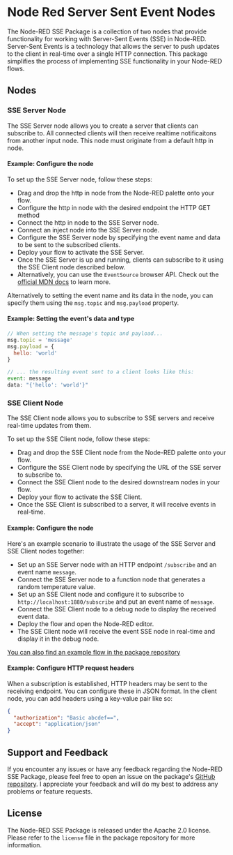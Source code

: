 # Node Red Server Sent Event Nodes

The Node-RED SSE Package is a collection of two nodes that provide functionality for working with Server-Sent Events (SSE) in Node-RED. Server-Sent Events is a technology that allows the server to push updates to the client in real-time over a single HTTP connection. This package simplifies the process of implementing SSE functionality in your Node-RED flows.

## Nodes

### SSE Server Node

The SSE Server node allows you to create a server that clients can subscribe to. All connected clients will then receive realtime notificaitons from another input node. This node must originate from a default http in node.

#### Example: Configure the node

To set up the SSE Server node, follow these steps:

- Drag and drop the http in node from the Node-RED palette onto your flow.
- Configure the http in node with the desired endpoint the HTTP GET method
- Connect the http in node to the SSE Server node.
- Connect an inject node into the SSE Server node.
- Configure the SSE Server node by specifying the event name and data to be sent to the subscribed clients.
- Deploy your flow to activate the SSE Server.
- Once the SSE Server is up and running, clients can subscribe to it using the SSE Client node described below.
- Alternatively, you can use the `EventSource` browser API. Check out the [official MDN docs](https://developer.mozilla.org/en-US/docs/Web/API/Server-sent_events) to learn more.

Alternatively to setting the event name and its data in the node, you can specify them using the `msg.topic` and `msg.payload` property.

#### Example: Setting the event's data and type

```js
// When setting the message's topic and payload...
msg.topic = 'message'
msg.payload = {
  hello: 'world'
}

// ... the resulting event sent to a client looks like this:
event: message
data: "{'hello': 'world'}"
```

### SSE Client Node

The SSE Client node allows you to subscribe to SSE servers and receive real-time updates from them.

To set up the SSE Client node, follow these steps:

- Drag and drop the SSE Client node from the Node-RED palette onto your flow.
- Configure the SSE Client node by specifying the URL of the SSE server to subscribe to.
- Connect the SSE Client node to the desired downstream nodes in your flow.
- Deploy your flow to activate the SSE Client.
- Once the SSE Client is subscribed to a server, it will receive events in real-time.

#### Example: Configure the node

Here's an example scenario to illustrate the usage of the SSE Server and SSE Client nodes together:

- Set up an SSE Server node with an HTTP endpoint `/subscribe` and an event name `message`.
- Connect the SSE Server node to a function node that generates a random temperature value.
- Set up an SSE Client node and configure it to subscribe to `http://localhost:1880/subscribe` and put an event name of `message`.
- Connect the SSE Client node to a debug node to display the received event data.
- Deploy the flow and open the Node-RED editor.
- The SSE Client node will receive the event SSE node in real-time and display it in the debug node.

[You can also find an example flow in the package repository](https://github.com/tq-bit/node-red-contrib-server-sent-events/blob/master/examples/example1.jsons)

#### Example: Configure HTTP request headers

When a subscription is established, HTTP headers may be sent to the receiving endpoint. You can configure these in JSON format.
In the client node, you can add headers using a key-value pair like so:

```json
{
  "authorization": "Basic abcdef==",
  "accept": "application/json"
}
```

## Support and Feedback

If you encounter any issues or have any feedback regarding the Node-RED SSE Package, please feel free to open an issue on the package's [GitHub repository](https://github.com/tq-bit/node-red-contrib-server-sent-events). I appreciate your feedback and will do my best to address any problems or feature requests.

## License

The Node-RED SSE Package is released under the Apache 2.0 license. Please refer to the `license` file in the package repository for more information.
